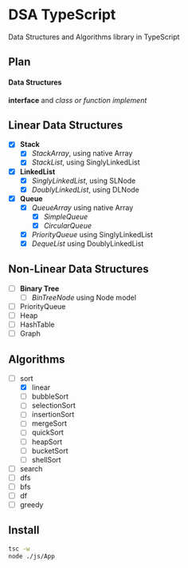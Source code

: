 # DSA TypeScript

Data Structures and Algorithms library in TypeScript

## Plan

#### Data Structures

**interface** and _class or function implement_

## Linear Data Structures

- [x] **Stack**
  - [x] _StackArray_, using native Array
  - [x] _StackList_, using SinglyLinkedList
- [x] **LinkedList**
  - [x] _SinglyLinkedList_, using SLNode
  - [x] _DoublyLinkedList_, using DLNode
- [x] **Queue**
  - [x] _QueueArray_ using native Array
    - [x] _SimpleQueue_
    - [x] _CircularQueue_
  - [x] _PriorityQueue_ using SinglyLinkedList
  - [x] _DequeList_ using DoublyLinkedList

## Non-Linear Data Structures

- [ ] **Binary Tree**
  - [ ] _BinTreeNode_ using Node model
- [ ] PriorityQueue
- [ ] Heap
- [ ] HashTable
- [ ] Graph

## Algorithms

- [ ] sort
  - [x] linear
  - [ ] bubbleSort
  - [ ] selectionSort
  - [ ] insertionSort
  - [ ] mergeSort
  - [ ] quickSort
  - [ ] heapSort
  - [ ] bucketSort
  - [ ] shellSort
- [ ] search
- [ ] dfs
- [ ] bfs
- [ ] df
- [ ] greedy

## Install

```bash
tsc -w
node ./js/App
```
